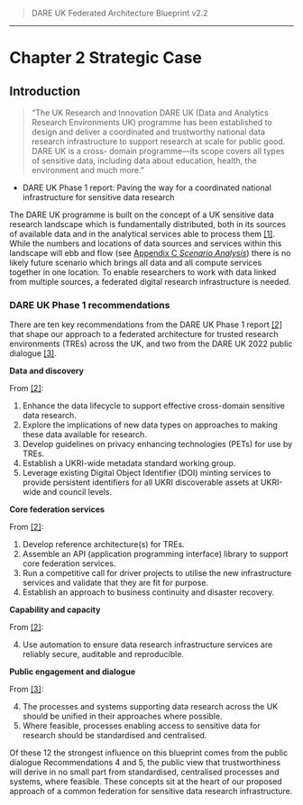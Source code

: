 > DARE UK Federated Architecture Blueprint  v2.2
----

# Chapter 2 Strategic Case
## Introduction


>“The UK Research and Innovation DARE UK (Data and Analytics Research Environments UK)
programme has been established to design and deliver a coordinated and trustworthy national
data research infrastructure to support research at scale for public good. DARE UK is a cross-
domain programme—its scope covers all types of sensitive data, including data about education,
health, the environment and much more.”

 - DARE UK Phase 1 report: Paving the way for a coordinated national infrastructure for sensitive data research

The DARE UK programme is built on the concept of a UK sensitive data research landscape which is
fundamentally distributed, both in its sources of available data and in the analytical services able to
process them [[1]](../References.md#ref-1). 
While the numbers and locations of data sources and services within this landscape will
ebb and flow (see [Appendix C _Scenario Analysis_](../7_Appendices/Appendix_C.md)) there is 
no likely future scenario which brings all data and
all compute services together in one location. To enable researchers to work with data linked from
multiple sources, a federated digital research infrastructure is needed.

### DARE UK Phase 1 recommendations

There are ten key recommendations from the DARE UK Phase 1 report [[2]](../References.md#ref-2) that 
shape our approach to a federated architecture for trusted research environments (TREs) across the UK, 
and two from the DARE UK 2022 public dialogue [[3]](../References.md#ref-3).

**Data and discovery**

From [[2]](../References.md#ref-2):

1. Enhance the data lifecycle to support effective cross-domain sensitive data research.
2. Explore the implications of new data types on approaches to making these data available for
    research.
3. Develop guidelines on privacy enhancing technologies (PETs) for use by TREs.
4. Establish a UKRI-wide metadata standard working group.
5. Leverage existing Digital Object Identifier (DOI) minting services to provide persistent identifiers
    for all UKRI discoverable assets at UKRI-wide and council levels.

**Core federation services**

From [[2]](../References.md#ref-2):

1. Develop reference architecture(s) for TREs.
2. Assemble an API (application programming interface) library to support core federation services.
3. Run a competitive call for driver projects to utilise the new infrastructure services and validate
    that they are fit for purpose.
4. Establish an approach to business continuity and disaster recovery.

**Capability and capacity**

From [[2]](../References.md#ref-2):

4. Use automation to ensure data research infrastructure services are reliably secure, auditable and
    reproducible.

**Public engagement and dialogue**

From [[3]](../References.md#ref-3):

4. The processes and systems supporting data research across the UK should be unified in their
    approaches where possible.
5. Where feasible, processes enabling access to sensitive data for research should be standardised
    and centralised.

Of these 12 the strongest influence on this blueprint comes from the public dialogue Recommendations 4
and 5, the public view that trustworthiness will derive in no small part from standardised, centralised
processes and systems, where feasible. These concepts sit at the heart of our proposed approach of a
common federation for sensitive data research infrastructure.

